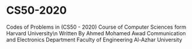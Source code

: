 # CS50-2020
Codes of Problems in (CS50 - 2020) Course of Computer Sciences form Harvard University\n
Written By Ahmed Mohamed Awad 
Communication and Electronics Department
Faculty of Engineering 
Al-Azhar University
